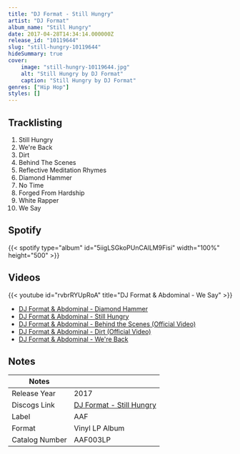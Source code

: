 ```yaml
---
title: "DJ Format - Still Hungry"
artist: "DJ Format"
album_name: "Still Hungry"
date: 2017-04-28T14:34:14.000000Z
release_id: "10119644"
slug: "still-hungry-10119644"
hideSummary: true
cover:
    image: "still-hungry-10119644.jpg"
    alt: "Still Hungry by DJ Format"
    caption: "Still Hungry by DJ Format"
genres: ["Hip Hop"]
styles: []
---
```


## Tracklisting
1. Still Hungry
2. We're Back
3. Dirt
4. Behind The Scenes
5. Reflective Meditation Rhymes
6. Diamond Hammer
7. No Time
8. Forged From Hardship
9. White Rapper
10. We Say


## Spotify
{{< spotify type="album" id="5iigLSGkoPUnCAlLM9Fisi" width="100%" height="500" >}}



## Videos
{{< youtube id="rvbrRYUpRoA" title="DJ Format & Abdominal - We Say" >}}
- [DJ Format & Abdominal - Diamond Hammer](https://www.youtube.com/watch?v=WbWnJbfsbNI)
- [DJ Format & Abdominal - Still Hungry](https://www.youtube.com/watch?v=Ktj_Zvyy6qw)
- [DJ Format & Abdominal - Behind the Scenes (Official Video)](https://www.youtube.com/watch?v=sAdJpm1gchA)
- [DJ Format & Abdominal - Dirt (Official Video)](https://www.youtube.com/watch?v=LrEta1txJY4)
- [DJ Format & Abdominal - We're Back](https://www.youtube.com/watch?v=yPJlNs-8ERk)

## Notes
| Notes          |             |
| ---------------| ----------- |
| Release Year   | 2017 |
| Discogs Link   | [DJ Format - Still Hungry](https://www.discogs.com/release/10119644-DJ-Format-Abdominal-Still-Hungry) |
| Label          | AAF |
| Format         | Vinyl LP Album |
| Catalog Number | AAF003LP |
